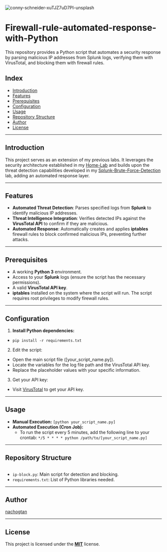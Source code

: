 ![conny-schneider-xuTJZ7uD7PI-unsplash](https://github.com/user-attachments/assets/7f51e31b-1f0c-4e44-8cf5-63f270a62f38)

# Firewall-rule-automated-response-with-Python
This repository provides a Python script that automates a security response by parsing malicious IP addresses from Splunk logs, verifying them with VirusTotal, and blocking them with firewall rules.


## Index

* [Introduction](#introduction)
* [Features](#features)
* [Prerequisites](#prerequisites)
* [Configuration](#configuration)
* [Usage](#usage)
* [Repository Structure](#repository-structure)
* [Author](#author)
* [License](#license)

---

## Introduction

This project serves as an extension of my previous labs. It leverages the security architecture established in my [Home-Lab](https://github.com/nachogtan/Home-Lab-Project-Building-a-Multi-Hommed-Router-and-Firewall-with-Debian) and builds upon the threat detection capabilities developed in my [Splunk-Brute-Force-Detection](https://github.com/nachogtan/Splunk-Brute-force-detection) lab, adding an automated response layer.

---

## Features

* **Automated Threat Detection**: Parses specified logs from **Splunk** to identify malicious IP addresses.
* **Threat Intelligence Integration**: Verifies detected IPs against the **VirusTotal API** to confirm if they are malicious.
* **Automated Response**: Automatically creates and applies **iptables** firewall rules to block confirmed malicious IPs, preventing further attacks.

---

## Prerequisites

* A working **Python 3** environment.
* Access to your **Splunk** logs (ensure the script has the necessary permissions).
* A valid **VirusTotal API key**.
* **iptables** installed on the system where the script will run. The script requires root privileges to modify firewall rules.

---

## Configuration

1.  **Install Python dependencies:**
- `pip install -r requirements.txt`
2.  Edit the script:
- Open the main script file ([your_script_name.py]).
- Locate the variables for the log file path and the VirusTotal API key.
- Replace the placeholder values with your specific information.
3. Get your API key:
- Visit [VirusTotal](https://docs.virustotal.com/docs/please-give-me-an-api-key) to get your API key.

   
---

## Usage

* **Manual Execution:**
    `[python your_script_name.py]`
* **Automated Execution (Cron Job):**
    * To run the script every 5 minutes, add the following line to your crontab:
    `*/5 * * * * python /path/to/[your_script_name.py]`

---

## Repository Structure

```
```

* `ip-block.py`: Main script for detection and blocking.
* `requirements.txt`: List of Python libraries needed.

---

## Author

[nachogtan](https://github.com/nachogtan)

---

## License

This project is licensed under the [**MIT**](/LICENSE) license.
